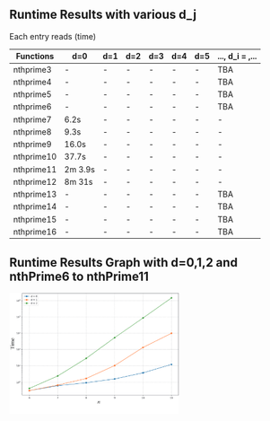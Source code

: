 ## Runtime Results with various d_j  
Each entry reads (time)

|  Functions |      d=0      |      d=1      |      d=2      |      d=3      |      d=4      |      d=5      |..., d_i = ,... |
|    ----    |      ----     |     ----      |     ----      |     ----      |     ----      |     ----      |      ----                    |
| nthprime3  |       -       |       -       |       -       |       -       |       -       |       -       |      TBA                     |
| nthprime4  |       -       |       -       |       -       |       -       |       -       |       -       |      TBA                     |
| nthprime5  |       -       |       -       |       -       |       -       |       -       |       -       |      TBA                     |
| nthprime6  |       -       |       -       |       -       |       -       |       -       |       -       |      TBA                     |
| nthprime7  |  6.2s         |       -       |       -       |       -       |       -       |       -       |        -                     |
| nthprime8  |  9.3s         |       -       |       -       |       -       |       -       |       -       |        -                     |
| nthprime9  |  16.0s        |       -       |       -       |       -       |       -       |       -       |        -                     |
| nthprime10 |  37.7s        |       -       |       -       |       -       |       -       |       -       |        -                     |
| nthprime11 |  2m 3.9s      |       -       |       -       |       -       |       -       |       -       |        -                     |
| nthprime12 |  8m 31s       |       -       |       -       |       -       |       -       |       -       |        -                     |
| nthprime13 |       -       |       -       |       -       |       -       |       -       |       -       |      TBA                     |
| nthprime14 |       -       |       -       |       -       |       -       |       -       |       -       |      TBA                     |
| nthprime15 |       -       |       -       |       -       |       -       |       -       |       -       |      TBA                     |
| nthprime16 |       -       |       -       |       -       |       -       |       -       |       -       |      TBA                     |

## Runtime Results Graph with d=0,1,2 and nthPrime6 to nthPrime11
<img src="./runtime_nthPrime.png" width="60%"/>
